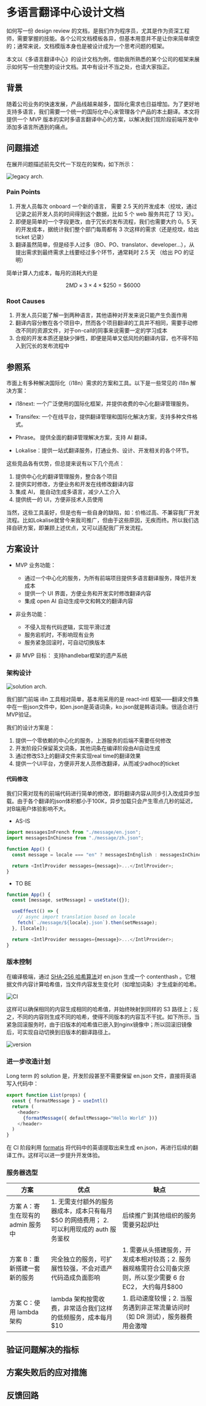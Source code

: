 # 多语言翻译中心设计文档

如何写一份 design review 的文档，是我们作为程序员，尤其是作为资深工程师，需要掌握的技能。各个公司文档模板各异，但基本用意并不是让你来简单填空的；通常来说，文档模版本身也是被设计成为一个思考问题的框架。

本文以《多语言翻译中心》的设计文档为例，借助我所熟悉的某个公司的框架来展示如何写一份完整的设计文档。其中有设计不当之处，也请大家指正。

## 背景

随着公司业务的快速发展，产品线越来越多，国际化需求也日益增加。为了更好地支持多语言，我们需要一个统一的国际化中心来管理各个产品的本土翻译。本文将提供一个 MVP 版本的实时多语言翻译中心的方案，以解决我们现阶段前端开发中添加多语言所遇到的痛点。

## 问题描述

在展开问题描述前先交代一下现在的架构，如下所示：

![legacy arch.][0]

### Pain Points

1. 开发人员每次 onboard 一个新的语言， 需要 2.5 天的开发成本（挖坟，通过记录之前开发人员的时间得到这个数据，比如 5 个 web 服务共花了 13 天）。
2. 即便是简单的一个字段更改，由于冗长的发布流程，我们也需要大约 0。5 天的开发成本，据统计我们整个部门每周都有 3 次这样的需求（还是挖坟，给出 ticket 记录）
3. 翻译虽然简单，但是经手人过多（BO、PO、translator、developer...），从提出需求到最终需求上线要经过多个环节，通常耗时 2.5 天 （给出 PO 的证明）

简单计算人力成本，每月的消耗大约是

$$
2MD \times 3 \times 4 \times \$250 = \$6000
$$

### Root Causes

1. 开发人员只能了解一到两种语言，其他语种对开发来说只能产生负面作用
2. 翻译内容分散在各个项目中，然而各个项目翻译的工具并不相同，需要手动修改不同的资源文件，对于on-call的同事来说需要一定的学习成本
3. 合规的开发本质还是缺少弹性，即便是简单又低风险的翻译内容，也不得不陷入到冗长的发布流程中

## 参照系

市面上有多种解决国际化（i18n）需求的方案和工具。以下是一些常见的 i18n 解决方案：

- i18next: 一个广泛使用的国际化框架，并提供收费的中心化翻译管理服务。

- Transifex: 一个在线平台，提供翻译管理和国际化解决方案，支持多种文件格式。

- Phrase。 提供全面的翻译管理解决方案，支持 AI 翻译。

- Lokalise：提供一站式翻译服务，打通业务、设计、开发相关的各个环节。

这些竞品各有优势，但总提来说有以下几个亮点：

1. 提供中心化的翻译管理服务，整合各个项目
2. 提供实时修改，方便业务和开发在线修改翻译内容
3. 集成 AI， 能自动生成多语言，减少人工介入
4. 提供统一的 UI，方便非技术人员使用

当然，这些工具虽好，但是也有一些自身的缺陷，如：价格过高、不兼容我厂开发流程。比如Lokalise就曾今来我司推广，但由于这些原因，无疾而终。所以我们选择自研方案，即兼顾上述优点，又可以适配我厂开发流程。


## 方案设计

- MVP 业务功能：

  - 通过一个中心化的服务，为所有前端项目提供多语言翻译服务，降低开发成本
  - 提供一个 UI 界面，方便业务和开发实时修改翻译内容
  - 集成 open AI 自动生成中文和韩文的翻译内容

- 非业务功能：
  - 不侵入现有代码逻辑，实现平滑过渡
  - 服务宕机时，不影响现有业务
  - 服务紧急回滚时，可自动切换版本

- 非 MVP 目标： 支持handlebar框架的遗产系统

### 架构设计

![solution arch.][1]

我们部门前端 i8n 工具相对简单，基本用采用的是 react-intl 框架——翻译文件集中在一些json文件中，如en.json是英语词条，ko.json就是韩语词条。很适合进行MVP验证。

我们的设计方案是：

1. 提供一个零依赖的中心化的服务，上游服务的后端不需要任何修改
2. 开发阶段只保留英文词条，其他词条在编译阶段由AI自动生成
3. 通过修改S3上的翻译文件来实现real time的翻译效果
4. 提供一个UI平台，方便非开发人员修改翻译，从而减少adhoc的ticket

#### 代码修改

我们只需对现有的前端代码进行简单的修改，即将翻译内容从同步引入改成异步加载。由于各个翻译的json体积都小于100K，异步加载只会产生零点几秒的延迟，对B端用户体验影响不大。


- AS-IS

```js
import messagesInFrench from "./message/en.json";
import messagesInChinese from "./message/zh.json";

function App() {
  const message = locale === "en" ? messagesInEnglish : messagesInChinese;

  return <IntlProvider messages={message}>...</IntlProvider>;
}
```

- TO BE

```js
function App() {
  const [message, setMessage] = useState({});

  useEffect(() => {
    // async import translation based on locale
    fetch(`./message/${locale}.json`).then(setMessage);
  }, [locale]);

  return <IntlProvider messages={message}>...</IntlProvider>;
}
```

### 版本控制

在编译极端，通过 [SHA-256 哈希算法][3]对 en.json 生成一个 contenthash 。它根据文件内容计算哈希值，当文件内容发生变化时（如增加词条）才生成新的哈希。

![CI][5]

这样可以确保相同的内容生成相同的哈希值，并始终映射到同样的 S3 路径上；反之，不同的内容则生成不同的哈希，使得不同版本的内容互不干扰。如下所示，当紧急回滚服务时，由于旧版本的哈希值已嵌入到nginx镜像中；所以回滚旧镜像后，可实现自动切换到旧版本的翻译路径上。

![version][4]

### 进一步改造计划

Long term 的 solution 是，开发阶段甚至不需要保留 en.json 文件，直接将英语写入代码中：

```js
export function List(props) {
  const { formatMessage } = useIntl()
  return (
    <header>
      {formatMessage({ defaultMessage="Hello World" })}
    </header>
  )
}
```

在 CI 阶段利用 [formatjs][2] 将代码中的英语提取出来生成 en.json，再进行后续的翻译工作。这样可以进一步提升开发体验。


### 服务器选型

| 方案                              | 优点                                                                                      | 缺点                                                                                                         |
| --------------------------------- | ----------------------------------------------------------------------------------------- | ------------------------------------------------------------------------------------------------------------ |
| 方案 A：寄生在现有的 admin 服务中 | 1. 无需支付额外的服务器成本，成本只有每月$50 的网络费用； 2. 可以利用现成的 auth 服务鉴权 | 后续推广到其他组织的服务需要另起炉灶                                                                         |
| 方案 B：重新搭建一套新的服务      | 完全独立的服务，可扩展性较强，不会对遗产代码造成负面影响                                  | 1. 需要从头搭建服务，开发成本相对较高；2. 服务器规格需符合公司备灾原则，所以至少需要 6 台 EC2， 大约每月$800 |
| 方案 C：使用 lambda 架构          | lambda 架构按需收费，非常适合我们这样的低频服务，成本每月$10                              | 1. 启动速度较慢；2. 当服务遇到非正常流量访问时（如 DR 测试），服务器费用会激增                               |

## 验证问题解决的指标

## 方案失败后的应对措施

## 反馈回路

[0]: ./img/legacy.drawio.png
[1]: ./img/solution.drawio.png
[2]: https://formatjs.io/docs/getting-started/message-extraction
[3]: https://en.wikipedia.org/wiki/SHA-2#SHA-256
[4]: ./img/version.drawio.png
[5]: ./img/CI.drawio.png